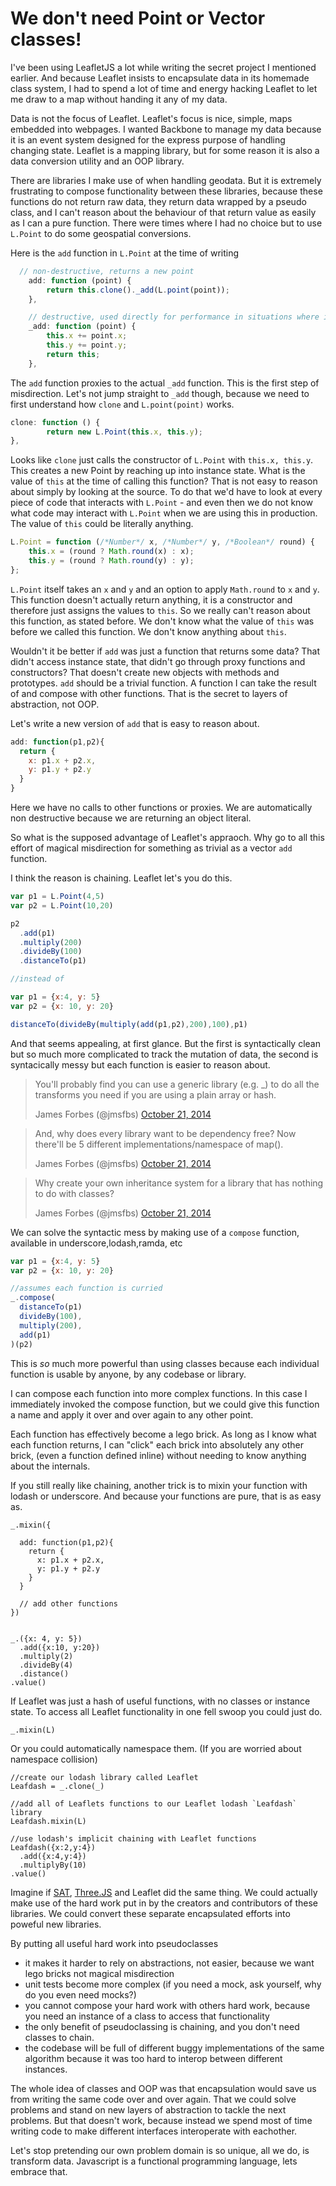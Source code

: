 We don't need Point or Vector classes!
======================================

I've been using LeafletJS a lot while writing the secret project I mentioned earlier.  And because Leaflet insists to encapsulate data in its homemade class system, I had to spend a lot of time and energy hacking Leaflet to let me draw to a map without handing it any of my data.

Data is not the focus of Leaflet.  Leaflet's focus is nice, simple, maps embedded into webpages.  I wanted Backbone to manage my data because it is an event system designed for the express purpose of handling changing state.  Leaflet is a mapping library, but for some reason it is also a data conversion utility and an OOP library.

There are libraries I make use of when handling geodata.  But it is extremely frustrating to compose functionality between these libraries, because these functions do not return raw data, they return data wrapped by a pseudo class, and I can't reason about the behaviour of that return value as easily as I can a pure function.
There were times where I had no choice but to use `L.Point` to do some geospatial conversions.

Here is the `add` function in `L.Point` at the time of writing

```javascript
  // non-destructive, returns a new point
	add: function (point) {
		return this.clone()._add(L.point(point));
	},

	// destructive, used directly for performance in situations where it's safe to modify existing point
	_add: function (point) {
		this.x += point.x;
		this.y += point.y;
		return this;
	},
```

The `add` function proxies to the actual `_add` function.  This is the first step of misdirection.  Let's not jump straight to `_add` though, because we need to first understand how `clone` and `L.point(point)` works.

```javascript
clone: function () {
		return new L.Point(this.x, this.y);
},
```
Looks like `clone` just calls the constructor of `L.Point` with `this.x, this.y`.  This creates a new Point by reaching up into instance state.  What is the value of `this` at the time of calling this function?  That is not easy to reason about simply by looking at the source.  To do that we'd have to look at every piece of code that interacts with `L.Point` -  and even then we do not know what code may interact with `L.Point` when we are using this in production.  The value of `this` could be literally anything.

```javascript
L.Point = function (/*Number*/ x, /*Number*/ y, /*Boolean*/ round) {
	this.x = (round ? Math.round(x) : x);
	this.y = (round ? Math.round(y) : y);
};
```

`L.Point` itself takes an `x` and `y` and an option to apply `Math.round` to `x` and `y`.  This function doesn't actually return anything, it is a constructor and therefore just assigns the values to `this`.  So we really can't reason about this function, as stated before.  We don't know what the value of `this` was before we called this function.  We don't know anything about `this`.

Wouldn't it be better if `add` was just a function that returns some data?  That didn't access instance state, that didn't go through proxy functions and constructors?  That doesn't create new objects with methods and prototypes.  `add` should be a trivial function.  A function I can take the result of and compose with other functions.  That is the secret to layers of abstraction, not OOP.

Let's write a new version of `add` that is easy to reason about.

```javascript
add: function(p1,p2){
  return {
    x: p1.x + p2.x,
    y: p1.y + p2.y
  }
}
```

Here we have no calls to other functions or proxies.  We are automatically non destructive because we are returning an object literal.

So what is the supposed advantage of Leaflet's appraoch.  Why go to all this effort of magical misdirection for something as trivial as a vector `add` function.

I think the reason is chaining.  Leaflet let's you do this.

```javascript
var p1 = L.Point(4,5)
var p2 = L.Point(10,20)

p2
  .add(p1)
  .multiply(200)
  .divideBy(100)
  .distanceTo(p1)

//instead of

var p1 = {x:4, y: 5}
var p2 = {x: 10, y: 20}

distanceTo(divideBy(multiply(add(p1,p2),200),100),p1)
```

And that seems appealing, at first glance.  But the first is syntactically clean but so much more complicated to track the mutation of data, the second is syntacically messy but each function is easier to reason about.

>You'll probably find you can use a generic library (e.g. _) to do all the transforms you need if you are using a plain array or hash.
>
>James Forbes (@jmsfbs) [October 21, 2014](https://twitter.com/jmsfbs/status/524437730378252288)


>And, why does every library want to be dependency free? Now there'll be 5 different implementations/namespace of map().
>
>James Forbes (@jmsfbs) [October 21, 2014](https://twitter.com/jmsfbs/status/524440308931522560)


>Why create your own inheritance system for a library that has nothing to do with classes?
>
>James Forbes (@jmsfbs) [October 21, 2014](https://twitter.com/jmsfbs/status/524440800575254528)

We can solve the syntactic mess by making use of a `compose` function, available in underscore,lodash,ramda, etc

```javascript
var p1 = {x:4, y: 5}
var p2 = {x: 10, y: 20}

//assumes each function is curried
_.compose(
  distanceTo(p1)
  divideBy(100),
  multiply(200),
  add(p1)
)(p2)
```

This is _so_ much more powerful than using classes because each individual function is usable by anyone, by any codebase or library.

I can compose each function into more complex functions.  In this case I immediately invoked the compose function, but we could give this function a name and apply it over and over again to any other point.

Each function has effectively become a lego brick.  As long as I know what each function returns, I can "click" each brick into absolutely any other brick, (even a function defined inline) without needing to know anything about the internals.

If you still really like chaining, another trick is to mixin your function with lodash or underscore.  And because your functions are pure, that is as easy as.

```
_.mixin({

  add: function(p1,p2){
    return {
      x: p1.x + p2.x,
      y: p1.y + p2.y
    }
  }

  // add other functions
})


_.({x: 4, y: 5})
  .add({x:10, y:20})
  .multiply(2)
  .divideBy(4)
  .distance()
.value()

```

If Leaflet was just a hash of useful functions, with no classes or instance state.  To access all Leaflet functionality in one fell swoop you could just do.

```
_.mixin(L)
```

Or you could automatically namespace them.  (If you are worried about namespace collision)

```
//create our lodash library called Leaflet
Leafdash = _.clone(_)

//add all of Leaflets functions to our Leaflet lodash `Leafdash` library
Leafdash.mixin(L)

//use lodash's implicit chaining with Leaflet functions
Leafdash({x:2,y:4})
  .add({x:4,y:4})
  .multiplyBy(10)
.value()
```


Imagine if [SAT](https://github.com/jriecken/sat-js), [Three.JS](http://threejs.org/) and Leaflet did the same thing.  We could actually make use of the hard work put in by the creators and contributors of these libraries.  We could convert these separate encapsulated efforts into poweful new libraries.

By putting all useful hard work into pseudoclasses
- it makes it harder to rely on abstractions, not easier, because we want lego bricks not magical misdirection
- unit tests become more complex (if you need a mock, ask yourself, why do you even need mocks?)
- you cannot compose your hard work with others hard work, because you need an instance of a class to access that functionality
- the only benefit of pseudoclassing is chaining, and you don't need classes to chain.
- the codebase will be full of different buggy implementations of the same algorithm because it was too hard to interop between different instances.

The whole idea of classes and OOP was that encapsulation would save us from writing the same code over and over again.  That we could solve problems and stand on new layers of abstraction to tackle the next problems.  But that doesn't work, because instead we spend most of time writing code to make different interfaces interoperate with eachother.

Let's stop pretending our own problem domain is so unique, all we do, is transform data.  Javascript is a functional programming language, lets embrace that.



